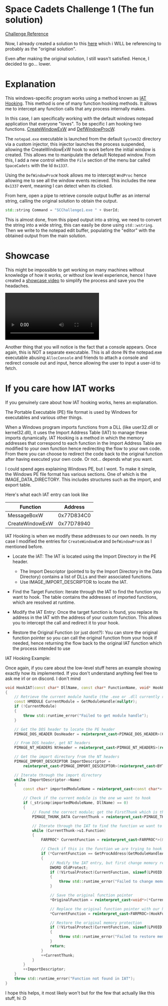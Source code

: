 # Space Cadets Challenge 1 (The fun solution)

[Challenge Reference](https://secure.ecs.soton.ac.uk/student/wiki/w/COMP1202/Space_Cadets/SCChallengeEmail)

Now, I already created a solution to this [here](https://github.com/ImArjunJ/SpaceCadets/tree/master/SCChallenge1) which i WILL be referencing to probably as the "original solution".

Even after making the original solution, I still wasn't satisfied. Hence, I decided to go... lower.

# Explanation

This windows-specific program works using a method known as [IAT Hooking](https://en.wikipedia.org/wiki/Hooking#Internal_IAT_hooking). This method is one of many function hooking methods. It allows me to intercept any function calls that any process internally makes.

In this case, I am specifically working with the default windows notepad application that everyone "loves". To be specific I am hooking two functions. [CreateWindowExW](https://learn.microsoft.com/en-us/windows/win32/api/winuser/nf-winuser-createwindowexw) and [DefWindowProcW](https://learn.microsoft.com/en-us/windows/win32/api/winuser/nf-winuser-defwindowprocw).

The `notepad.exe` executable is launched from the default `System32` directory via a custom injector, this injector launches the process suspended, allowing the CreateWindowExW hook to work before the initial window is created. This allows me to manipulate the default Notepad window. From this, I add a new control within the `File` section of the menu bar called `SpaceCadets` with the Id `0x1337`.

Using the `DefWindowProcW` hook allows me to intercept `WndProc` hence allowing me to see all the window events recieved. This includes the new `0x1337` event, meaning I can detect when its clicked.

From here, open a pipe to retrieve console output buffer as an internal string, calling the original solution to obtain the output.

```c++
std::string Command = "SCChallenge1.exe " + UserId;
```

This is almost done, from this piped output into a string, we need to convert the string into a wide string, this can easily be done using `std::wstring`. Then we write to the notepad edit buffer, populating the "editor" with the obtained output from the main solution.

# Showcase

This might be impossible to get working on many machines without knowledge of how it works, or without low level experience, hence I have created a [showcase video](https://streamable.com/x7zl71) to simplify the process and save you the headaches.

<video src="https://github.com/ImArjunJ/SpaceCadets/raw/refs/heads/master/SCChallenge1.1/img/showcase.mp4"></video>

Another thing that you will notice is the fact that a console appears. Once again, this is NOT a separate executable. This is all done IN the notepad.exe executable abusing `AllocConsole` and friends to attach a console and redirect console out and input, hence allowing the user to input a user-id to fetch.

# If you care how IAT works

If you genuinely care about how IAT hooking works, heres an explanation.

The Portable Executable (PE) file format is used by Windows for executables and various other things.

When a Windows program imports functions from a DLL (like user32.dll or kernel32.dll), it uses the Import Address Table (IAT) to manage these imports dynamically. IAT Hooking is a method in which the memory addresses that correspond to each function in the Import Address Table are modified to your own function hence redirecting the flow to your own code. From there you can choose to redirect the code back to the original function after having executed your own code. Or not... depends what you want.

I could spend ages explaining Windows PE, but I wont. To make it simple, the Windows PE file format has various sections. One of which is the IMAGE_DATA_DIRECTORY. This includes structures such as the import, and export table.

Here's what each IAT entry can look like

| Function        | Address    |
| --------------- | ---------- |
| MessageBoxW     | 0x77D834C0 |
| CreateWindowExW | 0x77D78940 |

IAT Hooking is when we modify these addresses to our own needs. In my case I modified the entries for `CreateWindowExW` and `DefWindowProcW` as I mentioned before.

- Locate the IAT: The IAT is located using the Import Directory in the PE header.

  - The Import Descriptor (pointed to by the Import Directory in the Data Directory) contains a list of DLLs and their associated functions.
  - Use IMAGE_IMPORT_DESCRIPTOR to locate the IAT.

- Find the Target Function: Iterate through the IAT to find the function you want to hook. The table contains the addresses of imported functions, which are resolved at runtime.

- Modify the IAT Entry: Once the target function is found, you replace its address in the IAT with the address of your custom function. This allows you to intercept the call and redirect it to your hook.

- Restore the Original Function (or just dont?): You can store the original function pointer so you can call the original function from your hook if needed, hence returning the flow back to the original IAT function which the process intended to use

IAT Hooking Example:

Once again, if you care about the low-level stuff heres an example showing exactly how its implemented. If you don't understand anything feel free to ask me irl or on discord. I don't mind

```c++
void HookIAT(const char* DllName, const char* FunctionName, void* HookFunction, void** OriginalFunction)
{
    // Retrieve the current module handle (the .exe or .dll currently running)
    const HMODULE CurrentModule = GetModuleHandle(nullptr);
    if (!CurrentModule)
    {
        throw std::runtime_error("Failed to get module handle");
    }

    // Get the DOS header to locate the PE header
    PIMAGE_DOS_HEADER DosHeader = reinterpret_cast<PIMAGE_DOS_HEADER>(CurrentModule);

    // From DOS header, get NT headers
    PIMAGE_NT_HEADERS NtHeader = reinterpret_cast<PIMAGE_NT_HEADERS>(reinterpret_cast<BYTE*>(CurrentModule) + DosHeader->e_lfanew);

    // Get the import directory from the NT headers
    PIMAGE_IMPORT_DESCRIPTOR ImportDescriptor =
        reinterpret_cast<PIMAGE_IMPORT_DESCRIPTOR>(reinterpret_cast<BYTE*>(CurrentModule) + NtHeader->OptionalHeader.DataDirectory[IMAGE_DIRECTORY_ENTRY_IMPORT].VirtualAddress);

    // Iterate through the import directory
    while (ImportDescriptor->Name)
    {
        const char* importedModuleName = reinterpret_cast<const char*>(reinterpret_cast<BYTE*>(CurrentModule) + ImportDescriptor->Name);

        // Check if the current module is the one we want to hook
        if (_stricmp(importedModuleName, DllName) == 0)
        {
            // Found the correct module; get the FirstThunk which is the IAT we are looking for
            PIMAGE_THUNK_DATA CurrentThunk = reinterpret_cast<PIMAGE_THUNK_DATA>(reinterpret_cast<BYTE*>(CurrentModule) + ImportDescriptor->FirstThunk);

            // Iterate through the IAT to find the function we want to hook
            while (CurrentThunk->u1.Function)
            {
                FARPROC* CurrentFunction = reinterpret_cast<FARPROC*>(&CurrentThunk->u1.Function);

                // Check if this is the function we are trying to hook
                if (*CurrentFunction == GetProcAddress(GetModuleHandleA(DllName), FunctionName))
                {
                    // Modify the IAT entry, but first change memory region protection to allow writing
                    DWORD OldProtect;
                    if (!VirtualProtect(CurrentFunction, sizeof(LPVOID), PAGE_EXECUTE_READWRITE, &OldProtect))
                    {
                        throw std::runtime_error("Failed to change memory region's protection");
                    }

                    // Save the original function pointer
                    *OriginalFunction = reinterpret_cast<void*>(*CurrentFunction);

                    // Replace the original function pointer with our hook function
                    *CurrentFunction = reinterpret_cast<FARPROC>(HookFunction);

                    // Restore the original memory protection
                    if (!VirtualProtect(CurrentFunction, sizeof(LPVOID), OldProtect, &OldProtect))
                    {
                        throw std::runtime_error("Failed to restore memory region's protection");
                    }
                    return;
                }
                ++CurrentThunk;
            }
        }
        ++ImportDescriptor;
    }
    throw std::runtime_error("Function not found in IAT");
}
```

I hope this helps, it most likely won't but for the few that actually like this stuff, hi :D

